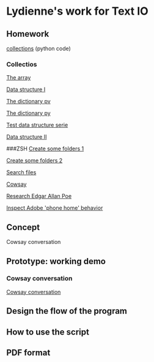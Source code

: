 # Lydienne's work for Text IO 

## Homework
[collections]() (python code)

### Collectios
[The array](lists.pv) 

[Data structure I](data_structure_muziek.pv)

[The dictionary pv](slaapkamer/slaapkamer.pv) 

[The dictionary py](slaapkamer/slaapkamer.py)

[Test data structure serie](data_structure_serie.pv) 

[Data structure II](data_structure_serie.pv) 


###ZSH
[Create some folders 1](homework_03_in_class.md) 

[Create some folders 2](homework_03_in_class2.md) 

[Search files](Months_and_Days.md) 

[Cowsay](cowsay.md) 

[Research Edgar Allan Poe](Poe.md) 

[Inspect Adobe 'phone home' behavior](phone_home.md) 

## Concept
Cowsay conversation

## Prototype: working demo

### Cowsay conversation
[Cowsay conversation](cowsay_conversation.md) 



## Design the flow of the program

## How to use the script

## PDF format 
			
